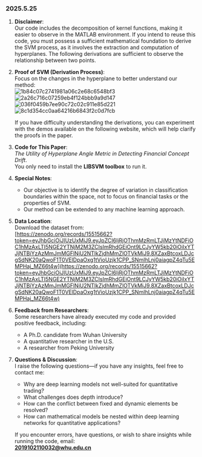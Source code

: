 
### **2025.5.25**  

1. **Disclaimer**:  
   Our code includes the decomposition of kernel functions, making it easier to observe in the MATLAB environment. If you intend to reuse this code, you must possess a sufficient mathematical foundation to derive the SVM process, as it involves the extraction and computation of hyperplanes. The following derivations are sufficient to observe the relationship between two points.  

2. **Proof of SVM (Derivation Process)**:  
   Focus on the changes in the hyperplane to better understand our method:  
   ![1b84c07c2741981a06c2e68c6548bf3](https://github.com/user-attachments/assets/619430f9-c44b-4dda-aa9d-96a1a99e2612)  
   ![2a26c716c07259eb4f124bbb9a9d147](https://github.com/user-attachments/assets/506680bb-981d-4384-94ae-e23fe2ace6f8)  
   ![036f0459b7ee90c72c02c911e85d221](https://github.com/user-attachments/assets/4b0a76e1-1626-4e4b-a02d-7fd702c5ef69)  
   ![8c1d354cc0aa64216b6843f2c0d7fcb](https://github.com/user-attachments/assets/95bbba93-22bd-4cd5-969d-48f9ab5cca48)  

   If you have difficulty understanding the derivations, you can experiment with the demos available on the following website, which will help clarify the proofs in the paper.  

3. **Code for This Paper**:  
   *The Utility of Hyperplane Angle Metric in Detecting Financial Concept Drift*.  
   You only need to install the **LIBSVM toolbox** to run it.  

4. **Special Notes**:  
   - Our objective is to identify the degree of variation in classification boundaries within the space, not to focus on financial tasks or the properties of SVM.  
   - Our method can be extended to any machine learning approach.  

5. **Data Location**:  
   Download the dataset from:  
   [https://zenodo.org/records/15515662?token=eyJhbGciOiJIUzUxMiJ9.eyJpZCI6IjRjOThmMzRmLTJiMzYtNDFiOC1hMzAxLTI5NGE2YTNjM2M3ZCIsImRhdGEiOnt9LCJyYW5kb20iOiIxYTJjNTBiYzAzMmJmMGFlNjU2NTlkZjdhMmZlOTVkMiJ9.8XZaxBtcoxLDJcgSdNK20aQwoF1T0VElDpaOxg1tVioUzjk1CPP_SNmIhLnj0aiagpZ4qTu5EMPHaj_MZ66t4w](https://zenodo.org/records/15515662?token=eyJhbGciOiJIUzUxMiJ9.eyJpZCI6IjRjOThmMzRmLTJiMzYtNDFiOC1hMzAxLTI5NGE2YTNjM2M3ZCIsImRhdGEiOnt9LCJyYW5kb20iOiIxYTJjNTBiYzAzMmJmMGFlNjU2NTlkZjdhMmZlOTVkMiJ9.8XZaxBtcoxLDJcgSdNK20aQwoF1T0VElDpaOxg1tVioUzjk1CPP_SNmIhLnj0aiagpZ4qTu5EMPHaj_MZ66t4w)  

6. **Feedback from Researchers**:  
   Some researchers have already executed my code and provided positive feedback, including:  
   - A Ph.D. candidate from Wuhan University  
   - A quantitative researcher in the U.S.  
   - A researcher from Peking University  

7. **Questions & Discussion**:  
   I raise the following questions—if you have any insights, feel free to contact me:  
   - Why are deep learning models not well-suited for quantitative trading?  
   - What challenges does depth introduce?  
   - How can the conflict between fixed and dynamic elements be resolved?  
   - How can mathematical models be nested within deep learning networks for quantitative applications?  

   If you encounter errors, have questions, or wish to share insights while running the code, email:  
   **2019102110032@whu.edu.cn**  


